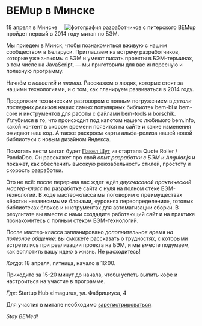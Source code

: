# BEMup в Минске

<img style="float: right" src="http://img-fotki.yandex.ru/get/6730/44214498.92/0_90538_a5e6ae8d_M.jpg" alt="фотография разработчиков с питерского BEMup" title="BEMup в Санкт-Петербурге" />

18 апреля в Минске пройдет первый в 2014 году митап по БЭМ. 

Мы приедем в Минск, чтобы познакомиться вживую с нашим сообществом в Беларуси. Приглашаем на встречу разработчиков, которые уже знакомы с БЭМ и умеют писать проекты в БЭМ-терминах, в том числе на JavaScript, — мы приготовили для вас интересную и полезную программу.

Начнём с *новостей и планов*. Расскажем о людях, которые стоят за нашими технологиями, и о том, как планируем развиваться в 2014 году. 

Продолжим техническим разговором с полным погружением в *детали последних релизов* наших самых популярных библиотек bem-bl и bem-core и инструментов для работы с файлами bem-tools и borschik. Углубимся в то, что происходит под капотом нашего любимого bem.info, какой контент в скором времени появится на сайте и какие изменения ожидают наш код. А также раскроем карты альфа-релиза нашей новой библиотеки с новым дизайном Яндекса.

Помогать вести митап будет [Павел Шут](https://twitter.com/spadarshut) из стартапа Quote Roller / PandaDoc. Он расскажет про свой *опыт разработки с БЭМ и Angular.js* и покажет, как обеспечить высокую реюзабельность стилей, простоту и скорость разработки.

Это не всё: после перерыва вас ждет ждёт *двухчасовой практический мастер-класс* по разработке сайта с нуля на полном стеке БЭМ-технологий. В ходе мастер-класса мы поговорим о преимуществах вёрстки независимыми блоками, «уровнях переопределения», готовых библиотеках блоков и инструментах для автоматизации сборки. В результате вы вместе с нами создадите работающий сайт и на практике познакомитесь с полным стеком БЭМ-технологий. 

После мастер-класса запланировано *дополнительное время на полезное общение*: вы сможете рассказать о трудностях, с которыми встретились при реализации проекта на БЭМ, и мы вместе подумаем, как воплотить вашу идею в жизнь. Не расходитесь!

*Когда*: 18 апреля, пятница, начало в 16:00. 

Приходите за 15-20 минут до начала, чтобы успеть выпить кофе и настроиться на участие в программе.

*Где*: Startup Hub «Imaguru», ул. Фабрициуса, 4

Для участия в митапе необходимо [зарегистрироваться](http://tech.yandex.ru/events/bemup/minsk-bemup/register?_openstat=QkVNO0JFTS1JTkZPOzs).

*Stay BEMed!*
 

